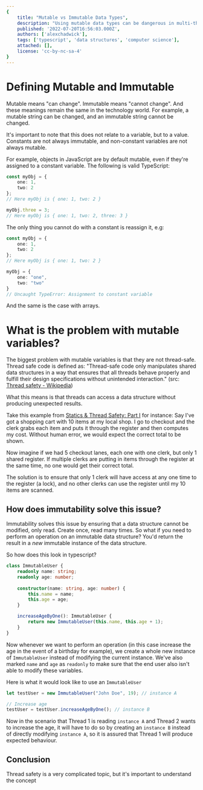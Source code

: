 ```yaml
---
{
	title: "Mutable vs Immutable Data Types",
	description: "Using mutable data types can be dangerous in multi-threaded applications. To help that we can make sure of thread safer immutable data types",
	published: '2022-07-20T16:56:03.000Z',
	authors: ['alexchadwick'],
	tags: ['typescript', 'data structures', 'computer science'],
	attached: [],
	license: 'cc-by-nc-sa-4'
}
---
```



# Defining Mutable and Immutable

Mutable means "can change". Immutable means "cannot change". And these meanings  remain the same in the technology world. For example, a mutable string can be changed, and an immutable string cannot be changed.

It's important to note that this does not relate to a variable, but to a value. Constants are not always immutable, and non-constant variables are not always mutable.

For example, objects in JavaScript are by default mutable, even if they're assigned to a constant variable. The following is valid TypeScript:

```typescript
const myObj = {
    one: 1,
    two: 2
};
// Here myObj is { one: 1, two: 2 }

myObj.three = 3;
// Here myObj is { one: 1, two: 2, three: 3 }
```

The only thing you cannot do with a constant is reassign it, e.g:

```typescript
const myObj = {
    one: 1,
    two: 2
};
// Here myObj is { one: 1, two: 2 }

myObj = {
    one: "one",
    two: "two"
}
// Uncaught TypeError: Assignment to constant variable
```

And the same is the case with arrays.

# What is the problem with mutable variables?

The biggest problem with mutable variables is that they are not thread-safe. Thread safe code is defined as: "Thread-safe code only manipulates shared data structures in a way that ensures that all threads behave properly and fulfill their design specifications without unintended interaction." (src: [Thread safety - Wikipedia](https://en.wikipedia.org/wiki/Thread_safety))

What this means is that threads can access a data structure without producing unexpected results.

Take this example from [Statics &amp; Thread Safety: Part I](https://odetocode.com/Articles/313.aspx) for instance: Say I've got a shopping cart with 10 items at my local shop. I go to checkout and the clerk grabs each item and puts it through the register and then computes my cost. Without human error, we would expect the correct total to be shown.

Now imagine if we had 5 checkout lanes, each one with one clerk, but only 1 shared register. If multiple clerks are putting in items through the register at the same time, no one would get their correct total.

The solution is to ensure that only 1 clerk will have access at any one time to the register (a lock), and no other clerks can use the register until my 10 items are scanned.

## How does immutability solve this issue?

Immutability solves this issue by ensuring that a data structure cannot be modified, only read. Create once, read many times. So what if you need to perform an operation on an immutable data structure? You'd return the result in a *new* immutable instance of the data structure.

So how does this look in typescript?

```typescript
class ImmutableUser {
    readonly name: string;
    readonly age: number;
    
    constructor(name: string, age: number) {
        this.name = name;
        this.age = age;
    }

    increaseAgeByOne(): ImmutableUser {
        return new ImmutableUser(this.name, this.age + 1);
    }
}
```

Now whenever we want to perform an operation (in this case increase the age in the event of a birthday for example), we create a whole new instance of `ImmutableUser` instead of modifying the current instance. We've also marked `name` and `age` as `readonly` to make sure that the end user also isn't able to modify these variables.

Here is what it would look like to use an `ImmutableUser`

```typescript
let testUser = new ImmutableUser("John Doe", 19); // instance A

// Increase age
testUser = testUser.increaseAgeByOne(); // instance B
```

Now in the scenario that Thread 1 is reading `instance A` and Thread 2 wants to increase the age, it will have to do so by creating an `instance B` instead of directly modifying `instance A`, so it is assured that Thread 1 will produce expected behaviour.

## Conclusion

Thread safety is a very complicated topic, but it's important to understand the concept


